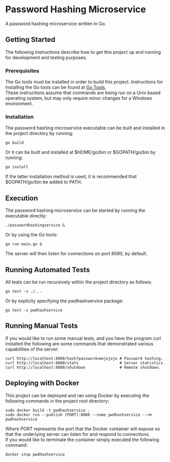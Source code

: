 # Password Hashing Microservice
A password hashing microservice written in Go.

## Getting Started
The following instructions describe how to get this project up and running for development and testing purposes.

### Prerequisites
The Go tools must be installed in order to build this project. Instructions for installing the Go tools can be found at 
[Go Tools](https://golang.org/doc/install).  
These instructions assume that commands are being run on a Unix based operating system, but may only require minor changes for a Windows environment.

### Installation
The password hashing microservice executable can be built and installed in the project directory by running:
```
go build
```
Or it can be built and installed at $HOME/go/bin or $GOPATH/go/bin by running:
```
go install
```  
If the latter installation method is used, it is recommended that $GOPATH/go/bin be added to PATH.

## Execution
The password hashing microservice can be started by running the executable directly:
```
./passwordhashingservice &
```
Or by using the Go tools:
```
go run main.go &
```
The server will then listen for connections on port 8080, by default.

## Running Automated Tests
All tests can be run recursively within the project directory as follows:
```
go test -v ./...
```
Or by explicity specifying the pwdhashservice package:
```
go test -v pwdhashservice
```
## Running Manual Tests
If you would like to run some manual tests, and you have the program curl installed the following are some commands that demonstrated various capabilities of the server:
```
curl http://localhost:8080/hash?password=mojojojo # Password hashing.
curl http://localhost:8080/stats                  # Server statistics.
curl http://localhost:8080/shutdown               # Remote shutdown.
```
## Deploying with Docker
This project can be deployed and ran using Docker by executing the following commands in the project root directory:
```
sudo docker build -t pwdhashservice .
sudo docker run --publish [PORT]:8080 --name pwdhashservice --rm pwdhashservice
```
Where PORT represents the port that the Docker container will expose so that the underlying server can listen for and respond to connections.  
If you would like to terminate the container simply executed the following command:
```
docker stop pwdhashservice
```
